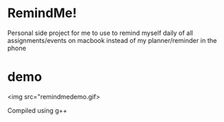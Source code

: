 # RemindMe!
Personal side project for me to use to remind myself daily of all assignments/events on macbook instead of my planner/reminder in the phone

# demo
<img src="remindmedemo.gif>

Compiled using g++
